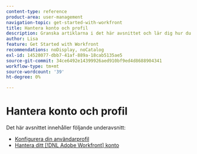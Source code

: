 ```yaml
---
content-type: reference
product-area: user-management
navigation-topic: get-started-with-workfront
title: Hantera konto och profil
description: Granska artiklarna i det här avsnittet och lär dig hur du hanterar ditt [!DNL Workfront] konto och din användarprofil.
author: Lisa
feature: Get Started with Workfront
recommendations: noDisplay, noCatalog
exl-id: 14528077-dbb7-41af-889a-18cab5135ae5
source-git-commit: 34ce6492e14399926aed910bf9ed4d8688904341
workflow-type: tm+mt
source-wordcount: '39'
ht-degree: 0%

---
```


# Hantera konto och profil

Det här avsnittet innehåller följande underavsnitt:

* [Konfigurera din användarprofil](../../workfront-basics/manage-your-account-and-profile/configuring-your-user-profile/configure-user-profile.md)
* [Hantera ditt [!DNL Adobe Workfront] konto](../../workfront-basics/manage-your-account-and-profile/managing-your-workfront-account/manage-workfront-account.md)
